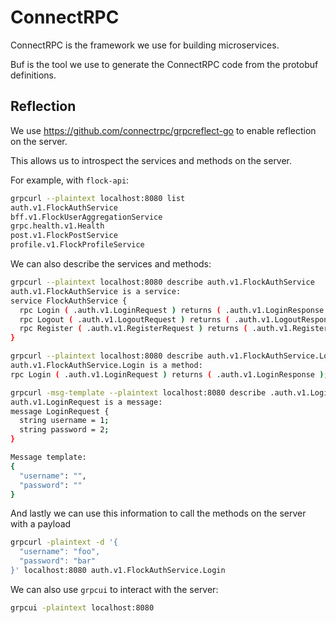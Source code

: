 # ConnectRPC

ConnectRPC is the framework we use for building microservices.

Buf is the tool we use to generate the ConnectRPC code from the protobuf definitions.

## Reflection

We use https://github.com/connectrpc/grpcreflect-go to enable reflection on the server.

This allows us to introspect the services and methods on the server.

For example, with `flock-api`:

```bash
grpcurl --plaintext localhost:8080 list
auth.v1.FlockAuthService
bff.v1.FlockUserAggregationService
grpc.health.v1.Health
post.v1.FlockPostService
profile.v1.FlockProfileService
```

We can also describe the services and methods:

```bash
grpcurl --plaintext localhost:8080 describe auth.v1.FlockAuthService
auth.v1.FlockAuthService is a service:
service FlockAuthService {
  rpc Login ( .auth.v1.LoginRequest ) returns ( .auth.v1.LoginResponse );
  rpc Logout ( .auth.v1.LogoutRequest ) returns ( .auth.v1.LogoutResponse );
  rpc Register ( .auth.v1.RegisterRequest ) returns ( .auth.v1.RegisterResponse );
}

grpcurl --plaintext localhost:8080 describe auth.v1.FlockAuthService.Login
auth.v1.FlockAuthService.Login is a method:
rpc Login ( .auth.v1.LoginRequest ) returns ( .auth.v1.LoginResponse );

grpcurl -msg-template --plaintext localhost:8080 describe .auth.v1.LoginRequest         
auth.v1.LoginRequest is a message:
message LoginRequest {
  string username = 1;
  string password = 2;
}

Message template:
{
  "username": "",
  "password": ""
}
```

And lastly we can use this information to call the methods on the server with a payload

```bash
grpcurl -plaintext -d '{
  "username": "foo",
  "password": "bar"
}' localhost:8080 auth.v1.FlockAuthService.Login
```

We can also use `grpcui` to interact with the server:

```bash
grpcui -plaintext localhost:8080
```

